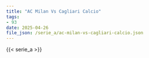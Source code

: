 ```yaml
---
title: "AC Milan Vs Cagliari Calcio"
tags:
- 93
date: 2025-04-26
file_json: /serie_a/ac-milan-vs-cagliari-calcio.json
---
```


{{< serie_a >}}
